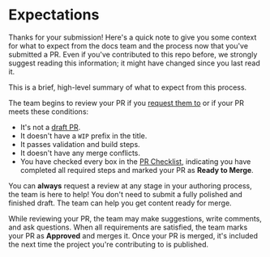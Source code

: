 <!-- GHA.Comment.Id.Community.Expectations -->

# Expectations

Thanks for your submission! Here's a quick note to give you some context for what to expect
from the docs team and the process now that you've submitted a PR. Even if you've contributed to
this repo before, we strongly suggest reading this information; it might have changed since you last
read it.

<!--
To see our process for reviewing PRs, please read our [editor's checklist][contrib-checklist] and
process for [managing pull requests][contrib-managing-prs] in particular.Below is a brief,
high-level summary of what to expect, but our contributor guide has expanded details.
-->

This is a brief, high-level summary of what to expect from this process.

The team begins to review your PR if you [request them to][gh-review-request] or if your PR
meets these conditions:

- It's not a [draft PR][gh-drafts].
- It doesn't have a `WIP` prefix in the title.
- It passes validation and build steps.
- It doesn't have any merge conflicts.
- You have checked every box in the [PR Checklist](#pr-checklist), indicating you have completed all
  required steps and marked your PR as **Ready to Merge**.

You can **always** request a review at any stage in your authoring process, the team is here to
help! You don't need to submit a fully polished and finished draft. The team can help you get
content ready for merge.

While reviewing your PR, the team may make suggestions, write comments, and ask questions. When all
requirements are satisfied, the team marks your PR as **Approved** and merges it. Once your PR
is merged, it's included the next time the project you're contributing to is published.

[gh-drafts]: https://docs.github.com/en/pull-requests/collaborating-with-pull-requests/proposing-changes-to-your-work-with-pull-requests/about-pull-requests#draft-pull-requests
[gh-review-request]: https://docs.github.com/en/pull-requests/collaborating-with-pull-requests/proposing-changes-to-your-work-with-pull-requests/requesting-a-pull-request-review
